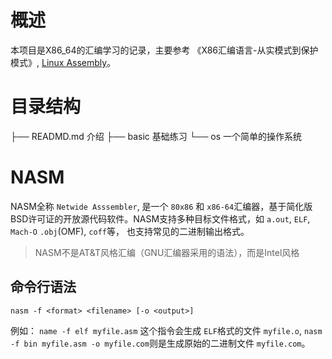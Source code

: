 # 概述

本项目是X86_64的汇编学习的记录，主要参考 《X86汇编语言-从实模式到保护模式》, [Linux Assembly](https://www.youtube.com/watch?v=VQAKkuLL31g)。

# 目录结构

├── READMD.md      介绍
├── basic          基础练习
└── os             一个简单的操作系统

# NASM

NASM全称 `Netwide Asssembler`, 是一个 `80x86` 和 `x86-64`汇编器，基于简化版BSD许可证的开放源代码软件。NASM支持多种目标文件格式，如 `a.out`, `ELF`, `Mach-O` `.obj`(OMF), `coff`等， 也支持常见的二进制输出格式。

> NASM不是AT&T风格汇编（GNU汇编器采用的语法），而是Intel风格

## 命令行语法

`nasm -f <format> <filename> [-o <output>]`

例如： `name -f elf myfile.asm` 这个指令会生成 `ELF`格式的文件 `myfile.o`, `nasm -f bin myfile.asm -o myfile.com`则是生成原始的二进制文件 `myfile.com`。

